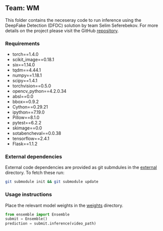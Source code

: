 ## Team: WM
This folder contains the neceseray code to run inference using the DeepFake Detection (DFDC) solution by team Selim Seferebekov.  For more details on the project please visit the GitHub [repository](https://github.com/cuihaoleo/kaggle-dfdc).

### Requirements
 
- torch==1.4.0
- scikit_image==0.18.1
- six==1.14.0
- tqdm==4.44.1
- numpy==1.18.1
- scipy==1.4.1
- torchvision==0.5.0
- opencv_python==4.2.0.34
- absl==0.0
- bbox==0.9.2
- Cython==0.29.21
- ipython==7.19.0
- Pillow==8.1.0
- pytest==6.2.2
- skimage==0.0
- sotabencheval==0.0.38
- tensorflow==2.4.1
- Flask==1.1.2

### External dependencies
External code dependencies are provided as git submdules in the [external](./external) directory.  To fetch these run:
```bash
git submodule init && git submodule update
```

### Usage instructions

Place the relevant model weights in the [weights](./weights) directory.
``` python
from ensemble import Ensemble
submit = Ensemble()
prediction = submit.inference(video_path)
```